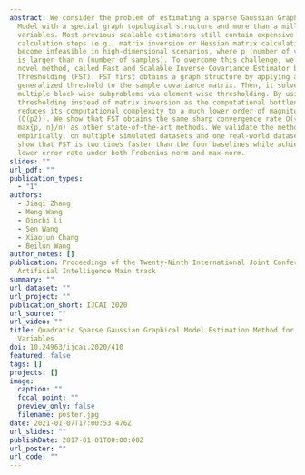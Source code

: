```yaml
---
abstract: We consider the problem of estimating a sparse Gaussian Graphical
  Model with a special graph topological structure and more than a million
  variables. Most previous scalable estimators still contain expensive
  calculation steps (e.g., matrix inversion or Hessian matrix calculation) and
  become infeasible in high-dimensional scenarios, where p (number of variables)
  is larger than n (number of samples). To overcome this challenge, we propose a
  novel method, called Fast and Scalable Inverse Covariance Estimator by
  Thresholding (FST). FST first obtains a graph structure by applying a
  generalized threshold to the sample covariance matrix. Then, it solves
  multiple block-wise subproblems via element-wise thresholding. By using matrix
  thresholding instead of matrix inversion as the computational bottleneck, FST
  reduces its computational complexity to a much lower order of magnitude
  (O(p2)). We show that FST obtains the same sharp convergence rate O(√(log
  max{p, n}/n) as other state-of-the-art methods. We validate the method
  empirically, on multiple simulated datasets and one real-world dataset, and
  show that FST is two times faster than the four baselines while achieving a
  lower error rate under both Frobenius-norm and max-norm.
slides: ""
url_pdf: ""
publication_types:
  - "1"
authors:
  - Jiaqi Zhang
  - Meng Wang
  - Qinchi Li
  - Sen Wang
  - Xiaojun Chang
  - Beilun Wang
author_notes: []
publication: Proceedings of the Twenty-Ninth International Joint Conference on
  Artificial Intelligence Main track
summary: ""
url_dataset: ""
url_project: ""
publication_short: IJCAI 2020
url_source: ""
url_video: ""
title: Quadratic Sparse Gaussian Graphical Model Estimation Method for Massive
  Variables
doi: 10.24963/ijcai.2020/410
featured: false
tags: []
projects: []
image:
  caption: ""
  focal_point: ""
  preview_only: false
  filename: poster.jpg
date: 2021-01-07T17:00:53.476Z
url_slides: ""
publishDate: 2017-01-01T00:00:00Z
url_poster: ""
url_code: ""
---
```



